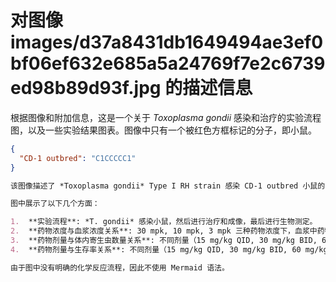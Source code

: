 # 对图像 images/d37a8431db1649494ae3ef0bf06ef632e685a5a24769f7e2c6739ed98b89d93f.jpg 的描述信息

根据图像和附加信息，这是一个关于 *Toxoplasma gondii* 感染和治疗的实验流程图，以及一些实验结果图表。图像中只有一个被红色方框标记的分子，即小鼠。

```json
{
  "CD-1 outbred": "C1CCCCC1"
}
```

```markdown
该图像描述了 *Toxoplasma gondii* Type I RH strain 感染 CD-1 outbred 小鼠的实验流程，以及不同剂量和给药方式的治疗对小鼠体内寄生虫数量和生存率的影响。

图中展示了以下几个方面：

1.  **实验流程**: *T. gondii* 感染小鼠，然后进行治疗和成像，最后进行生物测定。
2.  **药物浓度与血浆浓度关系**: 30 mpk, 10 mpk, 3 mpk 三种药物浓度下，血浆中药物浓度随时间的变化。
3.  **药物剂量与体内寄生虫数量关系**: 不同剂量（15 mg/kg QID, 30 mg/kg BID, 60 mg/kg QD）的药物对感染小鼠体内寄生虫数量的影响。
4.  **药物剂量与生存率关系**: 不同剂量（15 mg/kg QID, 30 mg/kg BID, 60 mg/kg QD）的药物对感染小鼠生存率的影响。

由于图中没有明确的化学反应流程，因此不使用 Mermaid 语法。
```

